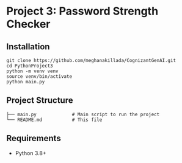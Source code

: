 # Project 3: Password Strength Checker

## Installation
```
git clone https://github.com/meghanakillada/CognizantGenAI.git
cd PythonProject3
python -m venv venv
source venv/bin/activate
python main.py
```

## Project Structure
```
├── main.py             # Main script to run the project
└── README.md           # This file
```

## Requirements
- Python 3.8+